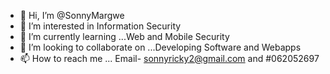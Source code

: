- 👋 Hi, I’m @SonnyMargwe
- 👀 I’m interested in Information Security
- 🌱 I’m currently learning ...Web and Mobile Security
- 💞️ I’m looking to collaborate on ...Developing Software and Webapps
- 📫 How to reach me ... Email- sonnyricky2@gmail.com and #062052697

<!---
SonnyMargwe/SonnyMargwe is a ✨ special ✨ repository because its `README.md` (this file) appears on your GitHub profile.
You can click the Preview link to take a look at your changes.
--->
